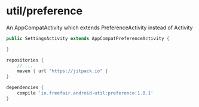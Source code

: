 # util/preference

An AppCompatActivity which extends PreferenceActivity instead of Activity

```java
public SettingsActivity extends AppCompatPreferenceActivity {

}
```

```gradle
repositories {
    // ...
    maven { url "https://jitpack.io" }
}

dependencies {
    compile 'io.freefair.android-util:preference:1.0.1'
}
```
